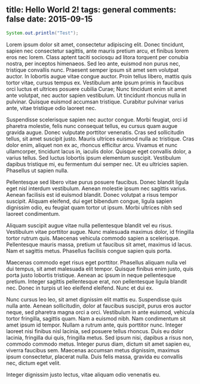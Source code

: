 title: Hello World 2!
tags: general
comments: false
date: 2015-09-15
---

```java
System.out.println("Test");
```
Lorem ipsum dolor sit amet, consectetur adipiscing elit. Donec tincidunt, sapien nec consectetur sagittis, ante mauris pretium arcu, et finibus lorem eros nec lorem. Class aptent taciti sociosqu ad litora torquent per conubia nostra, per inceptos himenaeos. Sed leo ante, euismod non purus nec, tristique convallis nunc. Praesent semper ipsum sit amet sem volutpat auctor. In lobortis augue vitae congue auctor. Proin tellus libero, mattis quis tortor vitae, cursus tempus ex. Vestibulum ante ipsum primis in faucibus orci luctus et ultrices posuere cubilia Curae; Nunc tincidunt enim sit amet ante volutpat, nec auctor sapien vestibulum. Ut tincidunt rhoncus nulla in pulvinar. Quisque euismod accumsan tristique. Curabitur pulvinar varius ante, vitae tristique odio laoreet nec.

Suspendisse scelerisque sapien nec auctor congue. Morbi feugiat, orci id pharetra molestie, felis nunc consequat tellus, eu cursus quam augue gravida augue. Donec vulputate porttitor venenatis. Cras sed sollicitudin tellus, sit amet suscipit justo. Mauris ultrices euismod nulla ac tristique. Cras dolor enim, aliquet non ex ac, rhoncus efficitur arcu. Vivamus et nunc ullamcorper, tincidunt lacus in, iaculis dolor. Quisque eget convallis dolor, a varius tellus. Sed luctus lobortis ipsum elementum suscipit. Vestibulum dapibus tristique mi, eu fermentum dui semper nec. Ut eu ultricies sapien. Phasellus ut sapien nulla.
<!-- more -->

Pellentesque sed libero vitae purus posuere faucibus. Donec blandit ligula eget nisl interdum vestibulum. Aenean molestie ipsum nec sagittis varius. Aenean facilisis est id euismod blandit. Donec volutpat a risus tempor suscipit. Aliquam eleifend, dui eget bibendum congue, ligula sapien dignissim odio, eu feugiat quam tortor ut ipsum. Morbi ultrices nibh sed laoreet condimentum.

Aliquam suscipit augue vitae nulla pellentesque blandit vel eu risus. Vestibulum vitae porttitor augue. Nunc malesuada maximus dolor, id fringilla tortor rutrum quis. Maecenas vehicula commodo sapien a scelerisque. Pellentesque mauris massa, pretium ut faucibus sit amet, maximus id lacus. Nam et sagittis metus. Phasellus facilisis congue sapien quis porta.

Maecenas commodo eget risus eget porttitor. Phasellus aliquam nulla vel dui tempus, sit amet malesuada elit tempor. Quisque finibus enim justo, quis porta justo lobortis tristique. Aenean ac ipsum in neque pellentesque pretium. Integer sagittis pellentesque erat, non pellentesque ligula blandit nec. Donec in turpis ut leo eleifend eleifend. Nunc et dui ex.

Nunc cursus leo leo, sit amet dignissim elit mattis eu. Suspendisse quis nulla ante. Aenean sollicitudin, dolor at faucibus suscipit, purus eros auctor neque, sed pharetra magna orci a orci. Vestibulum in ante euismod, vehicula tortor fringilla, sagittis quam. Nam a euismod nibh. Nam condimentum sit amet ipsum id tempor. Nullam a rutrum ante, quis porttitor nunc. Integer laoreet nisi finibus nisl lacinia, sed posuere tellus rhoncus. Duis eu dolor lacinia, fringilla dui quis, fringilla metus. Sed ipsum nisi, dapibus a risus non, commodo commodo metus. Integer purus diam, dictum sit amet sapien eu, viverra faucibus sem. Maecenas accumsan metus dignissim, maximus ipsum consectetur, placerat nulla. Duis felis massa, gravida eu convallis nec, dictum eget velit.

Integer dignissim justo lectus, vitae aliquam odio venenatis eu.
